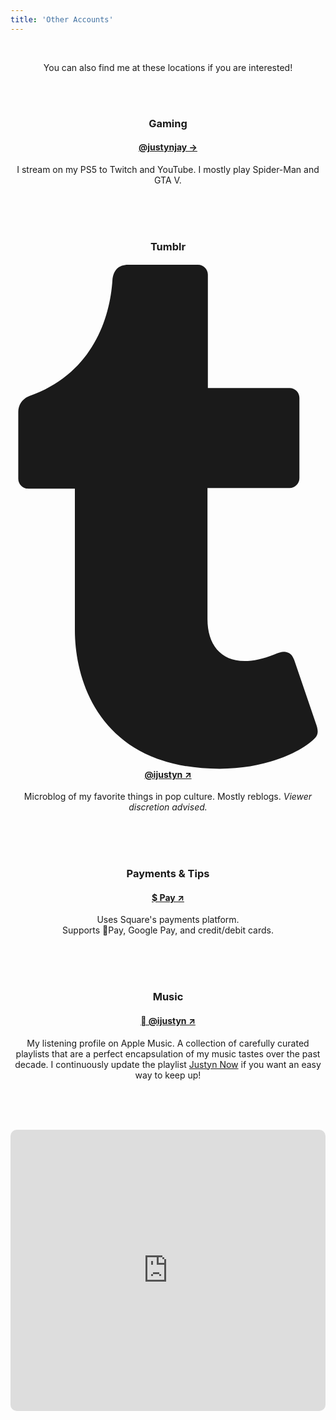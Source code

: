 ```yaml
---
title: 'Other Accounts'
---
```

<center>
<br>
<p>
  You can also find me at these locations if you are interested!
</p>

<br><br>

<h3>
  Gaming
</h3>
<h4>
  <a href="/gaming">@justynjay &#8594;</a>
</h4>
<p>
  I stream on my PS5 to Twitch and YouTube. I mostly play Spider-Man and GTA V.
</p>

<br><br><br>

<h3>Tumblr</h3>
<h4>
  <a href="/tumblr" target="_blank">
    <span class="icon relative inline-block align-text-bottom">
      <svg aria-hidden="true" focusable="false" data-prefix="fab" data-icon="tumblr" class="svg-inline--fa fa-tumblr fa-w-10" role="img" xmlns="http://www.w3.org/2000/svg" viewBox="0 0 320 512">
        <path fill="currentColor" d="M309.8 480.3c-13.6 14.5-50 31.7-97.4 31.7-120.8 0-147-88.8-147-140.6v-144H17.9c-5.5 0-10-4.5-10-10v-68c0-7.2 4.5-13.6 11.3-16 62-21.8 81.5-76 84.3-117.1.8-11 6.5-16.3 16.1-16.3h70.9c5.5 0 10 4.5 10 10v115.2h83c5.5 0 10 4.4 10 9.9v81.7c0 5.5-4.5 10-10 10h-83.4V360c0 34.2 23.7 53.6 68 35.8 4.8-1.9 9-3.2 12.7-2.2 3.5.9 5.8 3.4 7.4 7.9l22 64.3c1.8 5 3.3 10.6-.4 14.5z">
        </path>
      </svg>
  </span> @ijustyn &#8599;
  </a>
</h4>
<p>
  Microblog of my favorite things in pop culture. Mostly reblogs. <i>Viewer discretion advised.</i>
</p>

<br><br><br>

<h3>
  Payments & Tips
</h3>
<h4>
  <a href="/tip" target="_blank">
    $ Pay &#8599;
  </a>
</h4>
<p>
  Uses Square's payments platform.
<br>
Supports Pay, Google Pay, and credit/debit cards. 
</p>

<br><br><br>
    
<h3>
  Music
</h3>
<h4>
  <a href="/apple-music" target="_blank">
     @ijustyn &#8599;
  </a>
</h4>
<p>
  My listening profile on Apple Music. A collection of carefully curated playlists that are a perfect encapsulation of my music tastes over the past decade. I continuously update the playlist <a href="/justyn-now">Justyn Now</a> if you want an easy way to keep up!
</p>

<br><br><br>

<p>
  <iframe allow="autoplay *; encrypted-media *; fullscreen *; clipboard-write" frameborder="0" width="100%" min-width="50%" max-width="100%" height="450" style="overflow:hidden;border-radius:10px;" sandbox="allow-forms allow-popups allow-same-origin allow-scripts allow-storage-access-by-user-activation allow-top-navigation-by-user-activation" src="https://embed.music.apple.com/us/playlist/justyn-now/pl.u-9DLlbFmYkEW"></iframe>
</p>

<br><br><br><br>
    
</center>